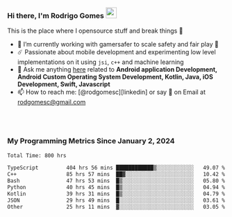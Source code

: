 
### Hi there, I'm Rodrigo Gomes <img src="https://media.giphy.com/media/hvRJCLFzcasrR4ia7z/giphy.gif" width="25px">
This is the place where I opensource stuff and break things 🤣
- 🔭 I’m currently working with gamersafer to scale safety and fair play 💜
- ☄️ Passionate about mobile development and experimenting low level implementations on it using `jsi`, `c++` and machine learning
- 💬 Ask me anything [here](https://github.com/rodgomesc/rodgomesc/issues) related to <b>Android application Development, Android Custom Operating System Development, Kotlin, Java, iOS Development, Swift, Javascript</b>
- 📫 How to reach me: [@rodgomesc][linkedin] or say 👋 on Email at [rodgomesc@gmail.com](mailto:rodgomesc@gmail.com)


<br/>

<!-- 
<picture>
  <img src="/github-metrics.svg" alt="Metrics">
</picture>
-->

</br>

### My Programming Metrics Since January 2, 2024 


<!--START_SECTION:waka-->

```txt
Total Time: 800 hrs

TypeScript         404 hrs 56 mins ████████████▒░░░░░░░░░░░░   49.07 %
C++                85 hrs 57 mins  ██▓░░░░░░░░░░░░░░░░░░░░░░   10.42 %
Bash               47 hrs 53 mins  █▒░░░░░░░░░░░░░░░░░░░░░░░   05.80 %
Python             40 hrs 45 mins  █▒░░░░░░░░░░░░░░░░░░░░░░░   04.94 %
Kotlin             39 hrs 31 mins  █▒░░░░░░░░░░░░░░░░░░░░░░░   04.79 %
JSON               29 hrs 49 mins  █░░░░░░░░░░░░░░░░░░░░░░░░   03.61 %
Other              25 hrs 11 mins  ▓░░░░░░░░░░░░░░░░░░░░░░░░   03.05 %
```

<!--END_SECTION:waka-->
